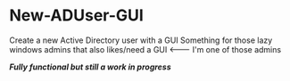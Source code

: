 # New-ADUser-GUI
Create a new Active Directory user with a GUI
Something for those lazy windows admins that also likes/need a GUI <--- I'm one of those admins

***Fully functional but still a work in progress***
